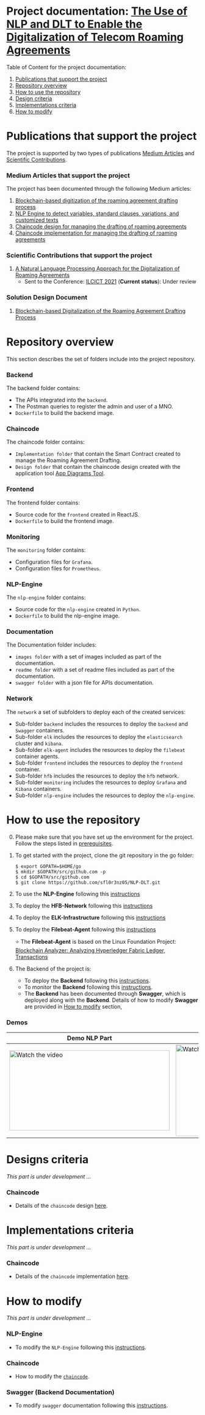 # Project documentation: [The Use of NLP and DLT to Enable the Digitalization of Telecom Roaming Agreements](https://wiki.hyperledger.org/display/INTERN/Project+Plan%3A+The+Use+of+NLP+and+DLT+to+Enable+the+Digitalization+of+Telecom+Roaming+Agreements)
Table of Content for the project documentation:
1. [Publications that support the project](https://github.com/sfl0r3nz05/NLP-DLT/tree/main#publications-that-support-the-project)
2. [Repository overview](https://github.com/sfl0r3nz05/nlp-dlt/tree/main#repository-overview)
3. [How to use the repository](https://github.com/sfl0r3nz05/nlp-dlt/tree/main#how-to-use-the-repository)
4. [Design criteria](https://github.com/sfl0r3nz05/NLP-DLT/tree/main#designs-criteria)
4. [Implementations criteria](https://github.com/sfl0r3nz05/NLP-DLT/tree/main#implementations-criteria)
5. [How to modify](https://github.com/sfl0r3nz05/NLP-DLT/tree/main#how-to-modify)

# Publications that support the project
The project is supported by two types of publications [Medium Articles](https://github.com/sfl0r3nz05/NLP-DLT/tree/main#medium-articles-that-support-the-project) and [Scientific Contributions](https://github.com/sfl0r3nz05/NLP-DLT/tree/main#scientific-contributions-that-support-the-project).

### Medium Articles that support the project
The project has been documented through the following Medium articles:
1. [Blockchain-based digitization of the roaming agreement drafting process](https://medium.com/@sfl0r3nz05/blockchain-based-digitization-of-the-roaming-agreement-drafting-process-dec003923521)
2. [NLP Engine to detect variables, standard clauses, variations, and customized texts](https://medium.com/@sfl0r3nz05/nlp-engine-to-detect-variables-standard-clauses-variations-and-customized-texts-893ff9f903e5)
3. [Chaincode design for managing the drafting of roaming agreements](https://medium.com/@sfl0r3nz05/chaincode-design-for-managing-the-drafting-of-roaming-agreements-73d3ed1b3645)
4. [Chaincode implementation for managing the drafting of roaming agreements](https://medium.com/@sfl0r3nz05/chaincode-implementation-for-managing-the-drafting-of-roaming-agreements-d4ec7363a3d0)

### Scientific Contributions that support the project
1. [A Natural Language Processing Approach for the Digitalization of Roaming Agreements]() 
    - Sent to the Conference: [ILCICT 2021](https://lit.ly/en/ilcict/) (**Current status**): Under review

### Solution Design Document
1. [Blockchain-based Digitalization of the Roaming Agreement Drafting Process](https://docs.google.com/document/d/1K6XpLavP2ctCzSMjKNgWtzObtYVoJnRg6lTNTMHA4AA/edit#heading=h.hitzwsvzfpaj)

# Repository overview
This section describes the set of folders include into the project repository.

### Backend
The backend folder contains: 
* The APIs integrated into the `backend`.
* The Postman queries to register the admin and user of a MNO.
* `Dockerfile` to build the backend image.

### Chaincode
The chaincode folder contains: 
* `Implementation folder` that contain the Smart Contract created to manage the Roaming Agreement Drafting.
* `Design folder` that contain the chaincode design created with the application tool [App Diagrams Tool](https://app.diagrams.net/).
  
### Frontend
The frontend folder contains:
* Source code for the `frontend` created in ReactJS.
* `Dockerfile` to build the frontend image.

### Monitoring
The `monitoring` folder contains:
* Configuration files for `Grafana`.
* Configuration files for `Prometheus`.

### NLP-Engine
The `nlp-engine` folder contains:
* Source code for the `nlp-engine` created in `Python`.
* `Dockerfile` to build the nlp-engine image.

### Documentation
The Documentation folder includes:
* `images folder` with a set of images included as part of the documentation.
* `readme folder` with a set of readme files included as part of the documentation.
* `swagger folder` with a json file for APIs documentation.

### Network
The `network` a set of subfolders to deploy each of the created services:
* Sub-folder `backend` includes the resources to deploy the `backend` and `Swagger` containers.
* Sub-folder `elk` includes the resources to deploy the `elasticsearch` cluster and `kibana`.
* Sub-folder `elk-agent` includes the resources to deploy the `filebeat` container agents.
* Sub-folder `frontend` includes the resources to deploy the `frontend` container.
* Sub-folder `hfb` includes the resources to deploy the `hfb` network.
* Sub-folder `monitoring` includes the resources to deploy `Grafana` and `Kibana` containers.
* Sub-folder `nlp-engine` includes the resources to deploy the `nlp-engine`.

# How to use the repository
0. Please make sure that you have set up the environment for the project. Follow the steps listed in [prerequisites](https://github.com/sfl0r3nz05/NLP-DLT/blob/main/documentation/readme/prerequisites.md).

1. To get started with the project, clone the git repository in the go folder:

    ```
    $ export GOPATH=$HOME/go
    $ mkdir $GOPATH/src/github.com -p
    $ cd $GOPATH/src/github.com  
    $ git clone https://github.com/sfl0r3nz05/NLP-DLT.git
    ```
2. To use the **NLP-Engine** following this [instructions](https://github.com/sfl0r3nz05/NLP-DLT/blob/main/documentation/readme/nlp-engine-use.md)

3. To deploy the **HFB-Network** following this [instructions](https://github.com/sfl0r3nz05/NLP-DLT/blob/main/documentation/readme/hfb-network-use.md)

4. To deploy the **ELK-Infrastructure** following this [instructions](https://github.com/sfl0r3nz05/NLP-DLT/blob/main/documentation/readme/elk-network-use.md)

5. To deploy the **Filebeat-Agent** following this [instructions](https://github.com/sfl0r3nz05/NLP-DLT/blob/main/documentation/readme/filebeat-agent-use.md)

    ⭐ The **Filebeat-Agent** is based on the Linux Foundation Project: [Blockchain Analyzer: Analyzing Hyperledger Fabric Ledger, Transactions](https://github.com/hyperledger-labs/blockchain-analyzer)

6. The Backend of the project is:
    - To deploy the **Backend** following this [instructions](https://github.com/sfl0r3nz05/NLP-DLT/blob/main/documentation/readme/backend-use.md).
    - To monitor the **Backend** following this [instructions](https://github.com/sfl0r3nz05/NLP-DLT/blob/main/documentation/readme/monitoring.md).
    - The **Backend** has been documented through **Swagger**, which is deployed along with the **Backend**. Details of how to modify **Swagger** are provided in [How to modify](https://github.com/sfl0r3nz05/NLP-DLT/tree/main#swagger-backend-documentation) section,

### Demos
| Demo NLP Part | Demo rest of project  |
| ------------- | --------------------- |
| <a href="https://youtu.be/KnRWKfw3oQM" target="_blank"><img src="https://github.com/sfl0r3nz05/NLP-DLT/blob/sentencelvl/documentation/images/Kibana.png" alt="Watch the video" width="420" height="210"/></a> | <a      href="https://youtu.be/xk5uwrzAaJw" target="_blank"><img src="https://github.com/sfl0r3nz05/NLP-DLT/blob/sentencelvl/documentation/images/Postman.png" alt="Watch the video" width="440" height="240"/></a> |

# Designs criteria
*This part is under development ...*

### Chaincode
- Details of the `chaincode` design [here](https://github.com/sfl0r3nz05/NLP-DLT/blob/main/documentation/readme/chaincode-design.md).

# Implementations criteria
*This part is under development ...*

### Chaincode
- Details of the `chaincode` implementation [here](https://github.com/sfl0r3nz05/NLP-DLT/blob/main/documentation/readme/chaincode-implementation.md).

# How to modify
*This part is under development ...*

### NLP-Engine
- To modify the `NLP-Engine` following this [instructions](https://github.com/sfl0r3nz05/NLP-DLT/blob/main/documentation/readme/nlp-engine-edit.md).

### Chaincode
- How to modify the [`chaincode`](https://github.com/sfl0r3nz05/NLP-DLT/blob/main/documentation/readme/chaincode-modification.md).

### Swagger (Backend Documentation)
- To modify `swagger` documentation following this [instructions](https://github.com/sfl0r3nz05/NLP-DLT/blob/main/documentation/readme/swagger_modification.md).